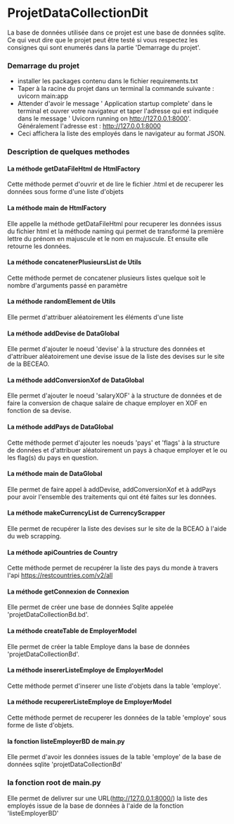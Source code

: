 # ProjetDataCollectionDit
La base de données utilisée dans ce projet est une base de données sqlite. Ce qui veut
dire que le projet peut être testé si vous respectez les consignes qui sont enumerés dans 
la partie 'Demarrage du projet'.

### Demarrage du projet
   - installer les packages contenu dans le fichier requirements.txt
   - Taper à la racine du projet dans un terminal la commande suivante : 
    uvicorn main:app
   - Attender d'avoir le message ' Application startup complete' dans le terminal
   et ouvrer votre navigateur et taper l'adresse qui est indiquée dans 
   le message ' Uvicorn running on http://127.0.0.1:8000'. Généralement l'adresse est : http://127.0.0.1:8000
   - Ceci affichera la liste des employés dans le navigateur au format JSON.

### Description de quelques methodes

#### La méthode getDataFileHtml de HtmlFactory
Cette méthode permet d'ouvrir et de lire le fichier .html et de recuperer les données sous forme d'une liste d'objets

#### La méthode main de HtmlFactory
Elle appelle la méthode getDataFileHtml pour recuperer les données issus du 
fichier html et la méthode naming qui permet de transformé la première lettre
du prénom en majuscule et le nom en majuscule. Et ensuite elle retourne les données.

#### La méthode concatenerPlusieursList de Utils
Cette méthode permet de concatener plusieurs listes quelque soit le nombre d'arguments passé en paramètre

#### La méthode randomElement de Utils
Elle permet d'attribuer aléatoirement les éléments d'une liste

#### La méthode addDevise de DataGlobal
Elle permet d'ajouter le noeud 'devise' à la structure des données et d'attribuer aléatoirement une devise issue
de la liste des devises sur le site de la BECEAO.

#### La méthode addConversionXof de DataGlobal
Elle permet d'ajouter le noeud 'salaryXOF' à la structure de données
et de faire la conversion de chaque salaire de chaque employer en XOF en
fonction de sa devise.

#### La méthode addPays de DataGlobal
Cette méthode permet d'ajouter les noeuds 'pays' et 'flags' à la structure de 
données et d'attribuer aléatoirement un pays à chaque employer et le ou les flag(s) du pays en question.

#### La méthode main de DataGlobal
Elle permet de faire appel à addDevise, addConversionXof et à
addPays pour avoir l'ensemble des traitements qui ont été faites
sur les données.

#### La méthode makeCurrencyList de CurrencyScrapper
Elle permet de recupérer la liste des devises sur le site de 
la BCEAO à l'aide du web scrapping.

#### La méthode apiCountries de Country
Cette méthode permet de recupérer la liste des pays du monde 
à travers l'api https://restcountries.com/v2/all

#### La méthode getConnexion de Connexion
Elle permet de créer une base de données Sqlite appelée 'projetDataCollectionBd.bd'.

#### La méthode createTable de EmployerModel
Elle permet de créer la table Employe dans la base de 
données 'projetDataCollectionBd'.

#### La méthode insererListeEmploye de EmployerModel
Cette méthode permet d'inserer une liste d'objets dans la table 'employe'.

#### La méthode recupererListeEmploye de EmployerModel
Cette méthode permet de recuperer les données de la table 'employe'
sous forme de liste d'objets.

#### la fonction listeEmployerBD de main.py
Elle permet d'avoir les données issues de la table 'employe' de 
la base de données sqlite 'projetDataCollectionBd'

### la fonction root de main.py
Elle permet de delivrer sur une URL(http://127.0.0.1:8000/) la liste des employés issue de la base de données
à l'aide de la fonction 'listeEmployerBD'
   